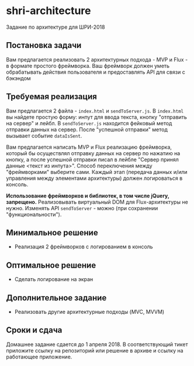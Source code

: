 # shri-architecture
Задание по архитектуре для ШРИ-2018

## Постановка задачи
Вам предлагается реализовать 2 архитектурных подхода - MVP и Flux - в формате простого фреймворка. Ваш фреймворк должен уметь обрабатывать действия пользователя и предоставлять API для связи с бэкэндом

## Требуемая реализация
Вам предлагается 2 файла - `index.html` и `sendToServer.js`.
В `index.html` вы найдете простую форму: инпут для ввода текста, кнопку "отправить на сервер" и лейбл.
В `sendToServer.js` находится фейковый метод отправки данных на сервер. После "успешной отправки" метод вызывает событие `dataIsSent`.

Вам предлагается написать MVP и Flux реализацию фреймворка, который бы осуществлял отправку данных на сервер по нажатию на кнопку, а после успешной отправки писал в лейбле "Сервер принял данные <текст из инпута>".
Способ переключения между "фреймворками" выберите сами.
Каждый этап (передача данных и/или управления между элементами архитектуры) должен логироваться в консоль.

**Использование фреймворков и библиотек, в том числе jQuery, запрещено.**
Реализовывать виртуальный DOM для Flux-архитектуры не нужно. Изменять API `sendToServer` - можно (при сохранении "функциональности").


## Минимальное решение
- Реализация 2 фреймворков с логированием в консоль

## Оптимальное решение
- Сделать логирование на экран

## Дополнительное задание
- Реализовать другие архитектурные подходы (MVC, MVVM)

## Сроки и сдача
Домашнее задание сдается до 1 апреля 2018. В соответствующий тикет приложите ссылку на репозиторий или решение в архиве и ссылку на работающее приложение.
